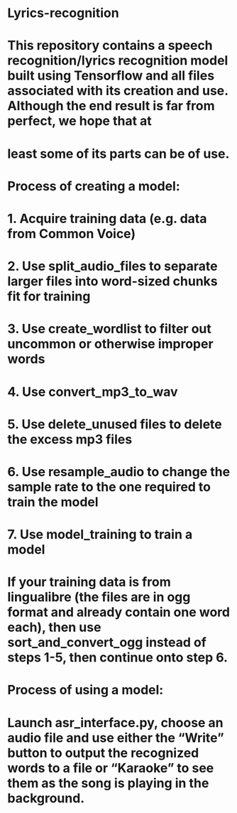 # Lyrics-recognition

# This repository contains a speech recognition/lyrics recognition model built using Tensorflow and all files associated with its creation and use. Although the end result is far from perfect, we hope that at 
# least some of its parts can be of use.

# Process of creating a model:
# 1. Acquire training data (e.g. data from Common Voice)
# 2. Use split_audio_files to separate larger files into word-sized chunks fit for training
# 3. Use create_wordlist to filter out uncommon or otherwise improper words
# 4. Use convert_mp3_to_wav
# 5. Use delete_unused files to delete the excess mp3 files
# 6. Use resample_audio to change the sample rate to the one required to train the model
# 7. Use model_training to train a model

# If your training data is from lingualibre (the files are in ogg format and already contain one word each), then use sort_and_convert_ogg instead of steps 1-5, then continue onto step 6.

# Process of using a model:
# Launch asr_interface.py, choose an audio file and use either the “Write” button to output the recognized words to a file or “Karaoke” to see them as the song is playing in the background.
